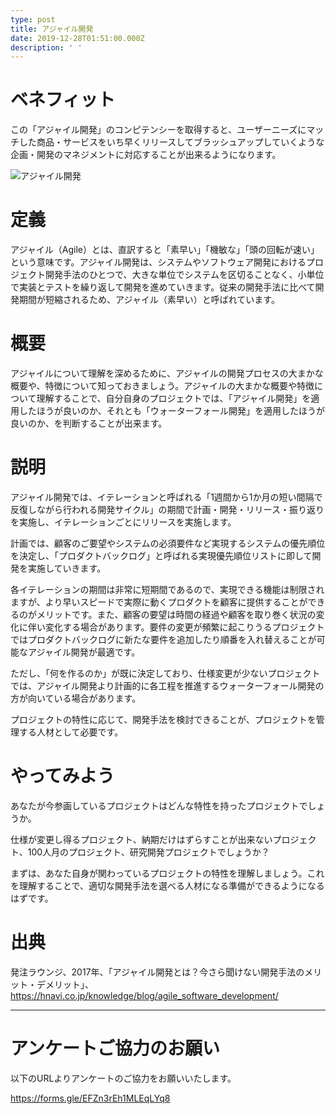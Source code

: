 ```yaml
---
type: post
title: アジャイル開発
date: 2019-12-28T01:51:00.000Z
description: ' '
---
```

# ベネフィット

この「アジャイル開発」のコンピテンシーを取得すると、ユーザーニーズにマッチした商品・サービスをいち早くリリースしてブラッシュアップしていくような企画・開発のマネジメントに対応することが出来るようになります。

![アジャイル開発](/img/アジャイル技法.png "アジャイル開発")

# 定義

アジャイル（Agile）とは、直訳すると「素早い」「機敏な」「頭の回転が速い」という意味です。アジャイル開発は、システムやソフトウェア開発におけるプロジェクト開発手法のひとつで、大きな単位でシステムを区切ることなく、小単位で実装とテストを繰り返して開発を進めていきます。従来の開発手法に比べて開発期間が短縮されるため、アジャイル（素早い）と呼ばれています。

# 概要

アジャイルについて理解を深めるために、アジャイルの開発プロセスの大まかな概要や、特徴について知っておきましょう。アジャイルの大まかな概要や特徴について理解することで、自分自身のプロジェクトでは、「アジャイル開発」を適用したほうが良いのか、それとも「ウォーターフォール開発」を適用したほうが良いのか、を判断することが出来ます。

# 説明

アジャイル開発では、イテレーションと呼ばれる「1週間から1か月の短い間隔で反復しながら行われる開発サイクル」の期間で計画・開発・リリース・振り返りを実施し、イテレーションごとにリリースを実施します。

計画では、顧客のご要望やシステムの必須要件など実現するシステムの優先順位を決定し、「プロダクトバックログ」と呼ばれる実現優先順位リストに即して開発を実施していきます。

各イテレーションの期間は非常に短期間であるので、実現できる機能は制限されますが、より早いスピードで実際に動くプロダクトを顧客に提供することができるのがメリットです。また、顧客の要望は時間の経過や顧客を取り巻く状況の変化に伴い変化する場合があります。要件の変更が頻繁に起こりうるプロジェクトではプロダクトバックログに新たな要件を追加したり順番を入れ替えることが可能なアジャイル開発が最適です。

ただし、「何を作るのか」が既に決定しており、仕様変更が少ないプロジェクトでは、アジャイル開発より計画的に各工程を推進するウォーターフォール開発の方が向いている場合があります。

プロジェクトの特性に応じて、開発手法を検討できることが、プロジェクトを管理する人材として必要です。

# やってみよう

あなたが今参画しているプロジェクトはどんな特性を持ったプロジェクトでしょうか。

仕様が変更し得るプロジェクト、納期だけはずらすことが出来ないプロジェクト、100人月のプロジェクト、研究開発プロジェクトでしょうか？

まずは、あなた自身が関わっているプロジェクトの特性を理解しましょう。これを理解することで、適切な開発手法を選べる人材になる準備ができるようになるはずです。

# 出典

発注ラウンジ、2017年、「アジャイル開発とは？今さら聞けない開発手法のメリット・デメリット」、https://hnavi.co.jp/knowledge/blog/agile_software_development/

- - -

# アンケートご協力のお願い

以下のURLよりアンケートのご協力をお願いいたします。

https://forms.gle/EFZn3rEh1MLEqLYq8
